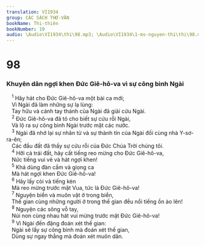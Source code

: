 ```yaml
---
translation: VI1934
group: CÁC SÁCH THƠ-VĂN
bookName: Thi-thiên 
bookNumber: 19
audio: \Audio\VI1934\thi\98.mp3; \Audio\VI1934\1-ms-nguyen-thi\thi\98.mp3
---
```


<div class="title"><h1>98</h1><h3>Khuyên dân ngợi khen Đức Giê-hô-va vì sự công bình Ngài</h3></div>
<span class="verse thi_98_1"> <sup>1</sup> Hãy hát cho Đức Giê-hô-va một bài ca mới; <br/> Vì Ngài đã làm những sự lạ lùng: <br/> Tay hữu và cánh tay thánh của Ngài đã giải cứu Ngài. <br/></span>
<span class="verse thi_98_2"> <sup>2</sup> Đức Giê-hô-va đã tỏ cho biết sự cứu rỗi Ngài, <br/> Và lộ ra sự công bình Ngài trước mặt các nước. <br/></span>
<span class="verse thi_98_3"> <sup>3</sup> Ngài đã nhớ lại sự nhân từ và sự thành tín của Ngài đối cùng nhà Y-sơ-ra-ên; <br/> Các đầu đất đã thấy sự cứu rỗi của Đức Chúa Trời chúng tôi. <br/></span>
<span class="verse thi_98_4"> <sup>4</sup> Hỡi cả trái đất, hãy cất tiếng reo mừng cho Đức Giê-hô-va, <br/> Nức tiếng vui vẻ và hát ngợi khen! <br/></span>
<span class="verse thi_98_5"> <sup>5</sup> Khá dùng đàn cầm và giọng ca <br/> Mà hát ngợi khen Đức Giê-hô-va! <br/></span>
<span class="verse thi_98_6"> <sup>6</sup> Hãy lấy còi và tiếng kèn <br/> Mà reo mừng trước mặt Vua, tức là Đức Giê-hô-va! <br/></span>
<span class="verse thi_98_7"> <sup>7</sup> Nguyện biển và muôn vật ở trong biển, <br/> Thế gian cùng những người ở trong thế gian đều nổi tiếng ồn ào lên! <br/></span>
<span class="verse thi_98_8"> <sup>8</sup> Nguyện các sông vỗ tay, <br/> Núi non cùng nhau hát vui mừng trước mặt Đức Giê-hô-va! <br/></span>
<span class="verse thi_98_9"> <sup>9</sup> Vì Ngài đến đặng đoán xét thế gian: <br/> Ngài sẽ lấy sự công bình mà đoán xét thế gian, <br/> Dùng sự ngay thẳng mà đoán xét muôn dân. <br/></span>

